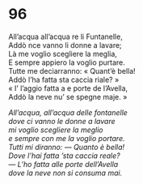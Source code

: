 # 96

All’acqua all’acqua re li Funtanelle,  
Addò nce vanno li donne a lavare;  
Là me voglio scegliere la meglia,  
E sempre appiero la voglio purtare.  
Tutte me deciarranno: « Quant’è bella!  
Addò l’ha fatta sta caccia riale? »  
« I’ l’aggio fatta a e porte de l’Avella,  
Addò la neve nu’ se spegne maje. »

*All’acqua, all’acqua delle fontanelle  
dove ci vanno le donne a lavare  
mi voglio scegliere la meglio  
e sempre con me la voglio portare.  
Tutti mi diranno: — Quanto è bella!  
Dove l’hai fatta ’sta caccia reale?  
— L’ho fatta alle porte dell’Avella  
dove la neve non si consuma mai.*


